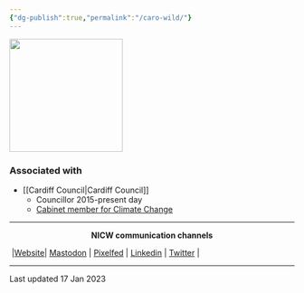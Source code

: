 ```yaml
---
{"dg-publish":true,"permalink":"/caro-wild/"}
---
```



<img src="https://cardiff.moderngov.co.uk/UserData/1/5/7/Info00000751/bigpic.jpg" height="200">

### Associated with
- [[Cardiff Council\|Cardiff Council]]
	- Councillor 2015-present day
	- [Cabinet member for Climate Change](https://cardiff.moderngov.co.uk/mgUserInfo.aspx?UID=751)



***
<p style="text-align: center;font-weight:bold";>NICW communication channels</p>

󠁧 |[Website](https://nationalinfrastructurecommission.wales)| [Mastodon](https://toot.wales/@NICW) | [Pixelfed](https://pix.toot.wales/NICW) | [Linkedin](https://www.linkedin.com/company/26268509/) | [Twitter](https://twitter.com/InfraCommCymru) |
***
Last updated 17 Jan 2023
